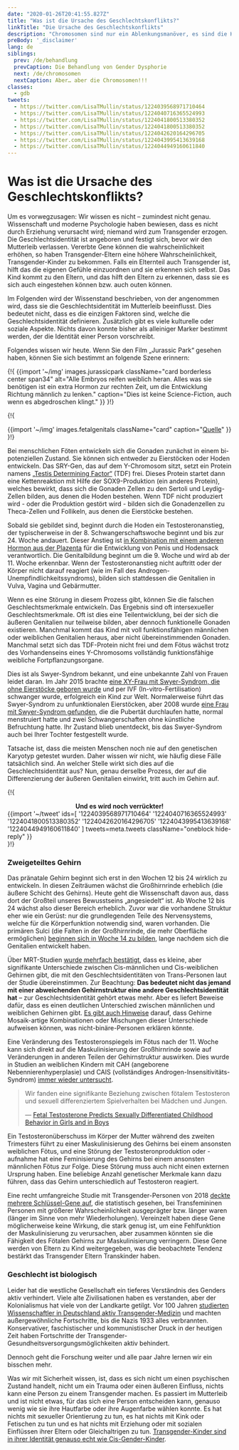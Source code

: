 ```yaml
---
date: "2020-01-26T20:41:55.827Z"
title: "Was ist die Ursache des Geschlechtskonflikts?"
linkTitle: "Die Ursache des Geschlechtskonflikts"
description: "Chromosomen sind nur ein Ablenkungsmanöver, es sind die Hormone, die Sie im Auge behalten müssen"
preBody: '_disclaimer'
lang: de
siblings:
  prev: /de/behandlung
  prevCaption: Die Behandlung von Gender Dysphorie
  next: /de/chromosomen
  nextCaption: Aber… aber die Chromosomen!!!
classes:
  - gdb
tweets:
  - https://twitter.com/LisaTMullin/status/1224039568971710464
  - https://twitter.com/LisaTMullin/status/1224040716365524993
  - https://twitter.com/LisaTMullin/status/1224041800513380352
  - https://twitter.com/LisaTMullin/status/1224041800513380352
  - https://twitter.com/LisaTMullin/status/1224042620164296705
  - https://twitter.com/LisaTMullin/status/1224043995413639168
  - https://twitter.com/LisaTMullin/status/1224044949160611840
---
```


# Was ist die Ursache des Geschlechtskonflikts?

Um es vorwegzusagen: Wir wissen es nicht – zumindest nicht genau. Wissenschaft und moderne Psychologie haben bewiesen, dass es nicht durch Erziehung verursacht wird; niemand wird zum Transgender erzogen. Die Geschlechtsidentität ist angeboren und festigt sich, bevor wir den Mutterleib verlassen. Vererbte Gene können die wahrscheinlichkeit erhöhen, so haben Transgender-Eltern eine höhere Wahrscheinlichkeit, Transgender-Kinder zu bekommen. Falls ein Elternteil auch Transgender ist, hilft das die eigenen Gefühle einzuordnen und sie erkennen sich selbst. Das Kind kommt zu den Eltern, und das hilft den Eltern zu erkennen, dass sie es sich auch eingestehen können bzw. auch outen können.

Im Folgenden wird der Wissenstand beschrieben, von der angenommen wird, dass sie die Geschlechtsidentität im Mutterleib beeinflusst. Dies bedeutet nicht, dass es die einzigen Faktoren sind, welche die Geschlechtsidentität definieren. Zusätzlich gibt es viele kulturelle oder soziale Aspekte. Nichts davon konnte bisher als alleiniger Marker bestimmt werden, der die Identität einer Person vorschreibt.

Folgendes wissen wir heute. Wenn Sie den Film „Jurassic Park“ gesehen haben, können Sie sich bestimmt an folgende Szene erinnern:

{!{
  {{import '~/img' images.jurassicpark
    className="card borderless center span34"
    alt="Alle Embryos reifen weiblich heran. Alles was sie benötigen ist ein extra Hormon zur rechten Zeit, um die Entwicklung Richtung männlich zu lenken."
    caption="Dies ist keine Science-Fiction, auch wenn es abgedroschen klingt."
  }}
}!}

{!{
<div class="gutter flex flex-center print-span3">
  {{import '~/img' images.fetalgenitals
    className="card"
    caption="<a href=\"https://schoolbag.info/biology/concepts/188.html\">Quelle</a>"
  }}
</div>
}!}

Bei menschlichen Föten entwickeln sich die Gonaden zunächst in einem bi-potenziellen Zustand. Sie können sich entweder zu Eierstöcken oder Hoden entwickeln. Das SRY-Gen, das auf dem Y-Chromosom sitzt, setzt ein Protein namens [„Testis Determining Factor“](https://de.wikipedia.org/wiki/Sex_determining_region_of_Y) (TDF) frei. Dieses Protein startet dann eine Kettenreaktion mit Hilfe der SOX9-Produktion (ein anderes Protein), welches bewirkt, dass sich die Gonaden Zellen zu den Sertoli und Leydig-Zellen bilden, aus denen die Hoden bestehen. Wenn TDF nicht produziert wird - oder die Produktion gestört wird - bilden sich die Gonadenzellen zu Theca-Zellen und Follikeln, aus denen die Eierstöcke bestehen.

Sobald sie gebildet sind, beginnt durch die Hoden ein Testosteronanstieg, der typischerweise in der 8. Schwangerschaftswoche beginnt und bis zur 24. Woche andauert. Dieser Anstieg ist [in Kombination mit einem anderen Hormon aus der Plazenta](https://www.sciencedaily.com/releases/2019/02/190214153053.htm) für die Entwicklung von Penis und Hodensack verantwortlich. Die Genitalbildung beginnt um die 9. Woche und wird ab der 11. Woche erkennbar. Wenn der Testosteronanstieg nicht auftritt oder der Körper nicht darauf reagiert (wie im Fall des Androgen-Unempfindlichkeitssyndroms), bilden sich stattdessen die Genitalien in Vulva, Vagina und Gebärmutter.

Wenn es eine Störung in diesem Prozess gibt, können Sie die falschen Geschlechtsmerkmale entwickeln. Das Ergebnis sind oft intersexueller Geschlechtsmerkmale. Oft ist dies eine Teilentwicklung, bei der sich die äußeren Genitalien nur teilweise bilden, aber dennoch funktionelle Gonaden existieren. Manchmal kommt das Kind mit voll funktionsfähigen männlichen oder weiblichen Genitalien heraus, aber nicht übereinstimmenden Gonaden. Manchmal setzt sich das TDF-Protein nicht frei und dem Fötus wächst trotz des Vorhandenseins eines Y-Chromosoms vollständig funktionsfähige weibliche Fortpflanzungsorgane.

Dies ist als Swyer-Syndrom bekannt, und eine unbekannte Zahl von Frauen leidet daran. Im Jahr 2015 brachte [eine XY-Frau mit Swyer-Syndrom, die ohne Eierstöcke geboren wurde](https://www.independent.co.uk/news/science/mostly-male-woman-gives-birth-to-twins-in-medical-miracle-10033528.html) und per IVF (In-vitro-Fertilisation) schwanger wurde, erfolgreich ein Kind zur Welt. Normalerweise führt das Swyer-Syndrom zu unfunktionalen Eierstöcken, aber 2008 wurde [eine Frau mit Swyer-Syndrom gefunden](https://www.ncbi.nlm.nih.gov/pmc/articles/PMC2190741/), die die Pubertät durchlaufen hatte, normal menstruiert hatte und zwei Schwangerschaften ohne künstliche Befruchtung hatte. Ihr Zustand blieb unentdeckt, bis das Swyer-Syndrom auch bei Ihrer Tochter festgestellt wurde.

Tatsache ist, dass die meisten Menschen noch nie auf den genetischen Karyotyp getestet wurden. Daher wissen wir nicht, wie häufig diese Fälle tatsächlich sind. An welcher Stelle wirkt sich dies auf die Geschlechtsidentität aus? Nun, genau derselbe Prozess, der auf die Differenzierung der äußeren Genitalien einwirkt, tritt auch im Gehirn auf.

{!{
<div class="gutter">
  <strong style="display: block;text-align: center;">Und es wird noch verrückter!</strong>
  {{import '~/tweet' ids=[
    '1224039568971710464'
    '1224040716365524993'
    '1224041800513380352'
    '1224042620164296705'
    '1224043995413639168'
    '1224044949160611840'
  ] tweets=meta.tweets className="oneblock hide-reply" }}
</div>
}!}

### Zweigeteiltes Gehirn

Das pränatale Gehirn beginnt sich erst in den Wochen 12 bis 24 wirklich zu entwickeln. In diesen Zeiträumen wächst die Großhirnrinde erheblich (die äußere Schicht des Gehirns). Heute geht die Wissenschaft davon aus, dass dort der Großteil unseres Bewusstseins „angesiedelt“ ist. Ab Woche 12 bis 24 wächst also dieser Bereich erheblich. Zuvor war die vorhandene Struktur eher wie ein Gerüst: nur die grundlegenden Teile des Nervensystems, welche für die Körperfunktion notwendig sind, waren vorhanden. Die primären Sulci (die Falten in der Großhirnrinde, die mehr Oberfläche ermöglichen) [beginnen sich in Woche 14 zu bilden](https://www.ncbi.nlm.nih.gov/pmc/articles/PMC2989000/#Sec5title), lange nachdem sich die Genitalien entwickelt haben.

Über MRT-Studien [wurde mehrfach bestätigt](https://www.the-scientist.com/features/are-the-brains-of-transgender-people-different-from-those-of-cisgender-people-30027), dass es kleine, aber signifikante Unterschiede zwischen Cis-männlichen und Cis-weiblichen Gehirnen gibt, die mit den Geschlechtsidentitäten von Trans-Personen laut der Studie übereinstimmen. Zur Beachtung: **Das bedeutet nicht das jemand mit einer abweichenden Gehirnstruktur eine andere Geschlechtsidentität hat** – zur Geschlechtsidentität gehört etwas mehr. Aber es liefert Beweise dafür, dass es einen deutlichen Unterschied zwischen männlichen und weiblichen Gehirnen gibt. [Es gibt auch Hinweise](https://www.pnas.org/content/112/50/15468) darauf, dass Gehirne Mosaik-artige Kombinationen oder Mischungen dieser Unterschiede aufweisen können, was nicht-binäre-Personen erklären könnte.

Eine Veränderung des Testosteronspiegels im Fötus nach der 11. Woche kann sich direkt auf die Maskulinisierung der Großhirnrinde sowie auf Veränderungen in anderen Teilen der Gehirnstruktur auswirken. Dies wurde in Studien an weiblichen Kindern mit CAH (angeborene Nebennierenhyperplasie) und CAIS (vollständiges Androgen-Insensitivitäts-Syndrom) [immer wieder untersucht](https://www.ncbi.nlm.nih.gov/pmc/articles/PMC4350266/).

<blockquote class="cite"><p>Wir fanden eine signifikante Beziehung zwischen fötalem Testosteron und sexuell differenziertem Spielverhalten bei Mädchen und Jungen.</p>&mdash; <a href="https://www.ncbi.nlm.nih.gov/pmc/articles/PMC2778233/">Fetal Testosterone Predicts Sexually Differentiated Childhood Behavior in Girls and in Boys</a></blockquote>

Ein Testosteronüberschuss im Körper der Mutter während des zweiten Trimesters führt zu einer Maskulinisierung des Gehirns bei einem ansonsten weiblichen Fötus, und eine Störung der Testosteronproduktion oder -aufnahme hat eine Feminisierung des Gehirns bei einem ansonsten männlichen Fötus zur Folge. Diese Störung muss auch nicht einen externen Ursprung haben. Eine beliebige Anzahl genetischer Merkmale kann dazu führen, dass das Gehirn unterschiedlich auf Testosteron reagiert.

Eine recht umfangreiche Studie mit Transgender-Personen von 2018 [deckte mehrere Schlüssel-Gene auf](https://academic.oup.com/jcem/article/104/2/390/5104458), die statistisch gesehen, bei Transfemininen Personen mit größerer Wahrscheinlichkeit ausgeprägter bzw. länger waren (länger im Sinne von mehr Wiederholungen). Vereinzelt haben diese Gene möglicherweise keine Wirkung, die stark genug ist, um eine Fehlfunktion der Maskulinisierung zu verursachen, aber zusammen könnten sie die Fähigkeit des Fötalen Gehirns zur Maskulinisierung verringern. Diese Gene werden von Eltern zu Kind weitergegeben, was die beobachtete Tendenz bestärkt das Transgender Eltern Transkinder haben.

### Geschlecht ist biologisch

Leider hat die westliche Gesellschaft ein tieferes Verständnis des Genders aktiv verhindert. Viele alte Zivilisationen haben es verstanden, aber der Kolonialismus hat viele von der Landkarte getilgt. Vor 100 Jahren [studierten Wissenschaftler in Deutschland aktiv Transgender-Medizin](https://de.wikipedia.org/wiki/Institut_f%C3%BCr_Sexualwissenschaft) und machten außergewöhnliche Fortschritte, bis die Nazis 1933 alles verbrannten. Konservativer, faschistischer und kommunistischer Druck in der heutigen Zeit haben Fortschritte der Transgender-Gesundheitsversorgungsmöglichkeiten aktiv behindert.

Dennoch geht die Forschung weiter und alle paar Jahre lernen wir ein bisschen mehr.

Was wir mit Sicherheit wissen, ist, dass es sich nicht um einen psychischen Zustand handelt, nicht um ein Trauma oder einen äußeren Einfluss, nichts kann eine Person zu einem Transgender machen. 
Es passiert im Mutterleib und ist nicht etwas, für das sich eine Person entscheiden kann, genauso wenig wie sie ihre Hautfarbe oder ihre Augenfarbe wählen konnte. Es hat nichts mit sexueller Orientierung zu tun, es hat nichts mit Kink oder Fetischen zu tun und es hat nichts mit Erziehung oder mit sozialen Einflüssen ihrer Eltern oder Gleichaltrigen zu tun. [Transgender-Kinder sind in ihrer Identität genauso echt wie Cis-Gender-Kinder](https://www.forbes.com/sites/dawnstaceyennis/2020/12/29/study-transgender-children-recognize-their-authentic-gender-at-early-age-just-like-other-kids/#20bbb14526bf).

